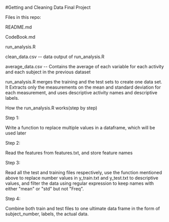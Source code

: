 #Getting and Cleaning Data Final Project

Files in this repo:

README.md

CodeBook.md

run_analysis.R 

clean_data.csv -- data output of run_analysis.R

average_data.csv -- Contains the average of each variable for each activity and each subject in the previous dataset


run_analysis.R merges the training and the test sets to create one data set. It Extracts only the measurements on the mean and standard deviation for each measurement, and uses descriptive activity names and descriptive labels. 


How the run_analysis.R works(step by step)

Step 1: 

Write a function to replace multiple values in a dataframe, which will be used later

Step 2:

Read the features from features.txt, and store feature names

Step 3:

Read all the test and training files respectively, use the function mentioned above to replace number values in y_train.txt and y_test.txt to descriptive values, and filter the data using regular expression to keep names with either "mean" or "std" but not "Freq".

Step 4:

Combine both train and test files to one ultimate data frame in the form of subject_number, labels, the actual data.
